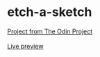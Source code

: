 # etch-a-sketch
[Project from The Odin Project](https://www.theodinproject.com/paths/foundations/courses/foundations/lessons/etch-a-sketch-project)
<br><br>[Live preview](https://mohamedmaaiz.github.io/etch-a-sketch/)
